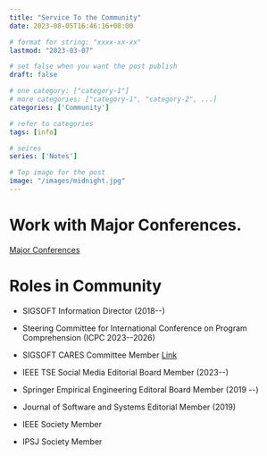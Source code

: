 ```yaml
---
title: "Service To the Community"
date: 2023-08-05T16:46:16+08:00

# format for string: "xxxx-xx-xx"
lastmod: "2023-03-07"

# set false when you want the post publish
draft: false

# one category: ["category-1"] 
# more categories: ["category-1", "category-2", ...]
categories: ['Community']

# refer to categories
tags: [info]

# seires
series: ['Notes']

# Top image for the post
image: "/images/midnight.jpg"
---
```

<!--more-->
# Work with Major Conferences.

[Major Conferences](https://conf.researchr.org/profile/raulakula)

# Roles in Community

- SIGSOFT Information Director (2018--)

- Steering Committee for International Conference on Program Comprehension (ICPC 2023--2026)

- SIGSOFT CARES Committee Member [Link](https://acmsigsoft.github.io/cares/sigsoft_cares/)

- IEEE TSE Social Media Editorial Board Member (2023--)

- Springer Empirical Engineering Editoral Board Member (2019 --)

- Journal of Software and Systems Editorial Member (2019)

- IEEE Society Member
- IPSJ Society Member